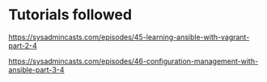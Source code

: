 # Tutorials followed

https://sysadmincasts.com/episodes/45-learning-ansible-with-vagrant-part-2-4

https://sysadmincasts.com/episodes/46-configuration-management-with-ansible-part-3-4
